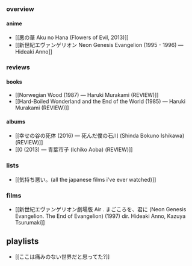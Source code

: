 ### overview
#### anime
- [[悪の華 Aku no Hana (Flowers of Evil, 2013)]] 
- [[新世紀エヴァンゲリオン Neon Genesis Evangelion (1995 - 1996) — Hideaki Anno]]
### reviews
#### books
- [[Norwegian Wood (1987) — Haruki Murakami (REVIEW)]]
- [[Hard-Boiled Wonderland and the End of the World (1985) — Haruki Murakami (REVIEW)]]
#### albums
- [[幸せの谷の死体 (2016) — 死んだ僕の石川 (Shinda Bokuno Ishikawa) (REVIEW)]]
- [[0 (2013) — 青葉市子 (Ichiko Aoba) (REVIEW)]]
### lists
- [[気持ち悪い。(all the japanese films i've ever watched)]]
### films
- [[新世紀エヴァンゲリオン劇場版 Air . まごころを、君に (Neon Genesis Evangelion. The End of Evangelion) (1997) dir. Hideaki Anno, Kazuya Tsurumaki]]
## playlists
- [[ここは痛みのない世界だと思ってた?]]